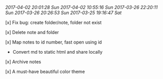 *2017-04-02 20:01:28 Sun*
*2017-04-02 10:55:16 Sun*
*2017-03-26 22:20:11 Sun*
*2017-03-26 20:26:53 Sun*
*2017-03-25 19:16:47 Sat*

[x] Fix bug: create folder/note, folder not exist

[x] Delete note and folder

[x] Map notes to id number, fast open using id

- Convert md to static html and share locally

[x] Archive notes

[x] A must-have beautiful color theme
